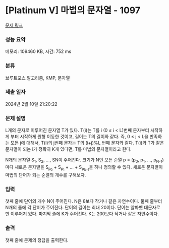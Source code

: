 # [Platinum V] 마법의 문자열 - 1097 

[문제 링크](https://www.acmicpc.net/problem/1097) 

### 성능 요약

메모리: 109460 KB, 시간: 752 ms

### 분류

브루트포스 알고리즘, KMP, 문자열

### 제출 일자

2024년 2월 10일 21:20:22

### 문제 설명

<p>L개의 문자로 이루어진 문자열 T가 있다. T(i)는 T를 i (0 ≤ i < L)번째 문자부터 시작하게 부터 시작하게 원형 이동한 것이고, 길이는 T의 길이와 같다. 즉, 0 ≤ j < L을 만족하는 모든 j에 대해서, T(i)의 j번째 문자는 T의 (i+j)%L 번째 문자와 같다. T(i)와 T가 같은 문자열이 되는 i가 정확히 K개 있다면, T를 마법의 문자열이라고 한다.</p>

<p>N개의 문자열 S<sub>1</sub>, S<sub>2</sub>, ..., SN이 주어진다. 크기가 N인 모든 순열 p = (p<sub>0</sub>, p<sub>1</sub>, ..., p<sub>N-1</sub>) 마다 새로운 문자열을 S<sub>p<sub>0</sub></sub> + S<sub>p<sub>1</sub></sub> + ... + S<sub>p<sub>N-1</sub></sub>을 하나 정의할 수 있다. 새로운 문자열이 마법의 단어가 되는 순열의 개수를 구해보자.</p>

### 입력 

 <p>첫째 줄에 단어의 개수 N이 주어진다. N은 8보다 작거나 같은 자연수이다. 둘째 줄부터 N개의 줄에 각 단어가 주어진다. 단어의 길이는 최대 20이다. 단어는 알파벳 대문자로만 이루어져 있다. 마지막 줄에 K가 주어진다. K는 200보다 작거나 같은 자연수이다.</p>

### 출력 

 <p>첫째 줄에 문제의 정답을 출력한다.</p>

